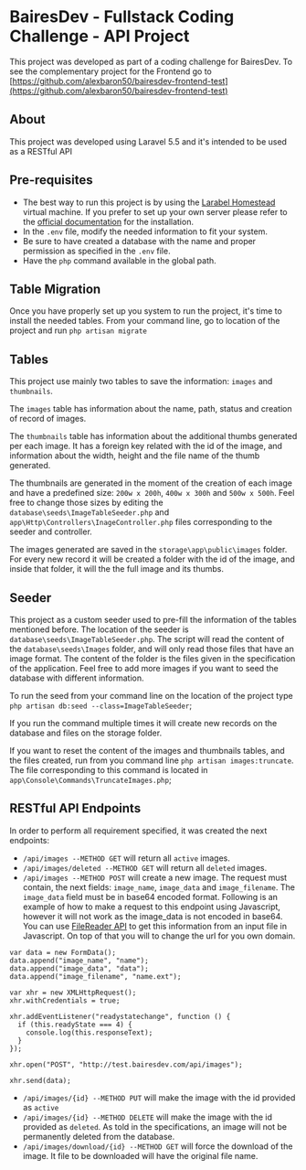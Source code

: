 # BairesDev - Fullstack Coding Challenge - API Project

This project was developed as part of a coding challenge for BairesDev. To see the complementary project for the Frontend go to [https://github.com/alexbaron50/bairesdev-frontend-test](https://github.com/alexbaron50/bairesdev-frontend-test)

## About

This project was developed using Laravel 5.5 and it's intended to be used as a RESTful API

## Pre-requisites

- The best way to run this project is by using the [Larabel Homestead](https://laravel.com/docs/5.5/homestead) virtual machine. If you prefer to set up your own server please refer to the [official documentation](https://laravel.com/docs/5.5/installation) for the installation.
- In the `.env` file, modify the needed information to fit your system.
- Be sure to have created a database with the name and proper permission as specified in the `.env` file.
- Have the  `php` command available in the global path.

## Table Migration

Once you have properly set up you system to run the project, it's time to install the needed tables. From your command line, go to location of the project and run `php artisan migrate`

## Tables

This project use mainly two tables to save the information: `images` and `thumbnails`.

The `images` table has information about the name, path, status and creation of record of images.

The `thumbnails` table has information about the additional thumbs generated per each image. It has a foreign key related with the id of the image, and information about the width, height and the file name of the thumb generated.

The thumbnails are generated in the moment of the creation of each image and have a predefined size: `200w x 200h`, `400w x 300h` and `500w x 500h`. Feel free to change those sizes by editing the `database\seeds\ImageTableSeeder.php` and `app\Http\Controllers\InageController.php` files corresponding to the seeder and controller.

The images generated are saved in the `storage\app\public\images` folder. For every new record it will be created a folder with the id of the image, and inside that folder, it will the the full image and its thumbs.

## Seeder

This project as a custom seeder used to pre-fill the information of the tables mentioned before. The location of the seeder is `database\seeds\ImageTableSeeder.php`. The script will read the content of the `database\seeds\Images` folder, and will only read those files that have an image format. The content of the folder is the files given in the specification of the application. Feel free to add more images if you want to seed the database with different information.

To run the seed from your command line on the location of the project type `php artisan db:seed --class=ImageTableSeeder`;

If you run the command multiple times it will create new records on the database and files on the storage folder.

If you want to reset the content of the images and thumbnails tables, and the files created, run from you command line `php artisan images:truncate`. The file corresponding to this command is located in `app\Console\Commands\TruncateImages.php`;

## RESTful API Endpoints

In order to perform all requirement specified, it was created the next endpoints:

* `/api/images --METHOD GET` will return all `active` images.
* `/api/images/deleted --METHOD GET` will return all `deleted` images.
* `/api/images --METHOD POST` will create a new image. The request must contain, the next fields: `image_name`, `image_data` and `image_filename`. The `image_data` field must be in base64 encoded format. Following is an example of how to make a request to this endpoint using Javascript, however it will not work as the image_data is not encoded in base64. You can use [FileReader API](https://developer.mozilla.org/en-US/docs/Web/API/FileReader) to get this information from an input file in Javascript. On top of that you will to change the url for you own domain.

```
var data = new FormData();
data.append("image_name", "name");
data.append("image_data", "data");
data.append("image_filename", "name.ext");

var xhr = new XMLHttpRequest();
xhr.withCredentials = true;

xhr.addEventListener("readystatechange", function () {
  if (this.readyState === 4) {
    console.log(this.responseText);
  }
});

xhr.open("POST", "http://test.bairesdev.com/api/images");

xhr.send(data);
```
* `/api/images/{id} --METHOD PUT` will make the image with the id provided as `active`
* `/api/images/{id} --METHOD DELETE` will make the image with the id provided as `deleted`. As told in the specifications, an image will not be permanently deleted from the database.
* `/api/images/download/{id} --METHOD GET` will force the download of the image. It file to be downloaded will have the original file name.
